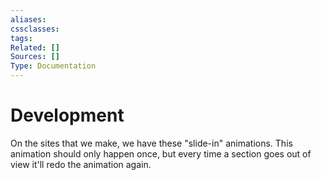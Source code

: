```yaml
---
aliases:
cssclasses:
tags:
Related: []
Sources: []
Type: Documentation
---
```

# Development

On the sites that we make, we have these "slide-in" animations. This animation should only happen once, but every time a section goes out of view it'll redo the animation again.

